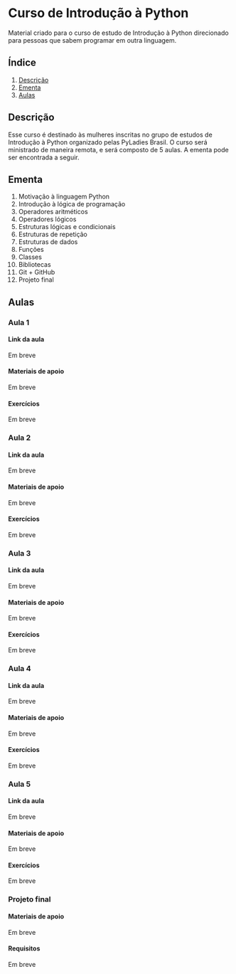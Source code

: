 # Curso de Introdução à Python
Material criado para o curso de estudo de Introdução à Python direcionado para pessoas que sabem programar em outra linguagem.

## Índice

1. [Descrição](#descrição)
2. [Ementa](#ementa)
3. [Aulas](#aulas)

## Descrição

Esse curso é destinado às mulheres inscritas no grupo de estudos de Introdução à Python organizado pelas PyLadies Brasil. O curso será ministrado de maneira remota, e será composto de 5 aulas. A ementa pode ser encontrada a seguir.

## Ementa

1.  Motivação à linguagem Python
2. Introdução à lógica de programação
3. Operadores aritméticos
4. Operadores lógicos
5. Estruturas lógicas e condicionais
6. Estruturas de repetição
7. Estruturas de dados
8. Funções
9. Classes
10. Bibliotecas
11. Git + GitHub
12. Projeto final

## Aulas

### Aula 1

#### Link da aula

Em breve

#### Materiais de apoio

Em breve

#### Exercícios

Em breve

### Aula 2

#### Link da aula

Em breve

#### Materiais de apoio

Em breve

#### Exercícios

Em breve

### Aula 3

#### Link da aula

Em breve

#### Materiais de apoio

Em breve

#### Exercícios

Em breve

### Aula 4

#### Link da aula

Em breve

#### Materiais de apoio

Em breve

#### Exercícios

Em breve

### Aula 5

#### Link da aula

Em breve

#### Materiais de apoio

Em breve

#### Exercícios

Em breve

### Projeto final

#### Materiais de apoio

Em breve

#### Requisitos

Em breve
